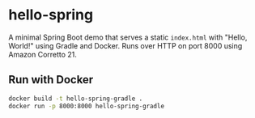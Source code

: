 # hello-spring

A minimal Spring Boot demo that serves a static `index.html` with "Hello, World!" using Gradle and Docker. Runs over HTTP on port 8000 using Amazon Corretto 21.

## Run with Docker

```bash
docker build -t hello-spring-gradle .
docker run -p 8000:8000 hello-spring-gradle
